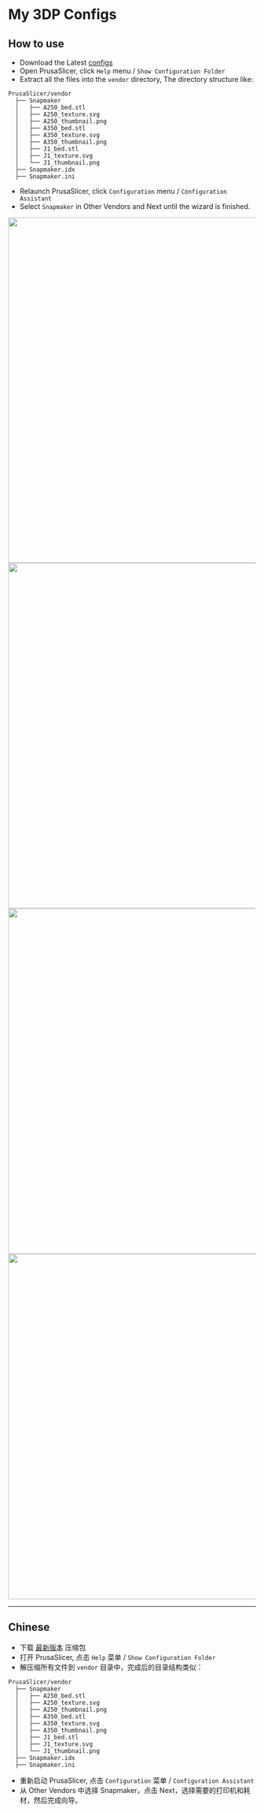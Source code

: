 # My 3DP Configs

## How to use
- Download the Latest [configs](https://github.com/macdylan/3dp-configs/archive/refs/heads/main.zip)
- Open PrusaSlicer, click `Help` menu / `Show Configuration Folder`
- Extract all the files into the `vendor` directory, The directory structure like:
```
PrusaSlicer/vendor
  ├── Snapmaker
  │   ├── A250_bed.stl
  │   ├── A250_texture.svg
  │   ├── A250_thumbnail.png
  │   ├── A350_bed.stl
  │   ├── A350_texture.svg
  │   ├── A350_thumbnail.png
  │   ├── J1_bed.stl
  │   ├── J1_texture.svg
  │   └── J1_thumbnail.png
  ├── Snapmaker.idx
  ├── Snapmaker.ini
```
- Relaunch PrusaSlicer, click `Configuration` menu / `Configuration Assistant`
- Select `Snapmaker` in Other Vendors and Next until the wizard is finished.

<img width="701" src="https://github.com/macdylan/3dp-configs/.assets/1.png">
<br />
<img width="701" src="https://github.com/macdylan/3dp-configs/.assets/2.png">
<br />
<img width="701" src="https://github.com/macdylan/3dp-configs/.assets/3.png">
<br />
<img width="701" src="https://github.com/macdylan/3dp-configs/.assets/4.png">


----
## Chinese
- 下载 [最新版本](https://github.com/macdylan/3dp-configs/archive/refs/heads/main.zip) 压缩包
- 打开 PrusaSlicer, 点击 `Help` 菜单 / `Show Configuration Folder`
- 解压缩所有文件到 `vendor` 目录中，完成后的目录结构类似：
```
PrusaSlicer/vendor
  ├── Snapmaker
  │   ├── A250_bed.stl
  │   ├── A250_texture.svg
  │   ├── A250_thumbnail.png
  │   ├── A350_bed.stl
  │   ├── A350_texture.svg
  │   ├── A350_thumbnail.png
  │   ├── J1_bed.stl
  │   ├── J1_texture.svg
  │   └── J1_thumbnail.png
  ├── Snapmaker.idx
  ├── Snapmaker.ini
```
- 重新启动 PrusaSlicer, 点击 `Configuration` 菜单 / `Configuration Assistant`
- 从 Other Vendors 中选择 Snapmaker，点击 Next，选择需要的打印机和耗材，然后完成向导。
